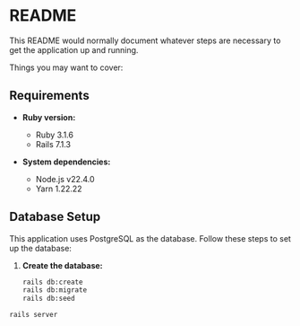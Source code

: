 # README

This README would normally document whatever steps are necessary to get the
application up and running.

Things you may want to cover:

## Requirements

* **Ruby version:**
  - Ruby 3.1.6
  - Rails 7.1.3

* **System dependencies:**
  - Node.js v22.4.0
  - Yarn 1.22.22
   
## Database Setup

This application uses PostgreSQL as the database. Follow these steps to set up the database:

1. **Create the database:**
   ```bash
   rails db:create
   rails db:migrate
   rails db:seed
 ```
rails server

